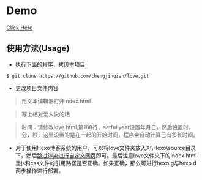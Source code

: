 # Demo
[Click Here](http://force4us.com/love)


## 使用方法(Usage)

* 执行下面的程序，拷贝本项目

`$ git clone https://github.com/chengjinqian/love.git`

* 更改项目文件内容

 > 用文本编辑器打开index.html
 
 > 写上相对爱人说的话
 
 > 时间：请修改love.html,第188行，setfullyear设置年月日，然后设置时，分，秒，这里设置的是在一起的开始时间，程序会自动计算己有多长时间。

* 对于使用Hexo博客系统的用户，可以将love文件夹放入X:\Hexo\source目录下，然后[跳过渲染进行自定义网页](http://www.jianshu.com/p/f89428fce8d5)即可。最后注意love文件夹下的index.html里js和css文件的引用路径是否正确。如果正确，那么可进行hexo g与hexo d两步操作进行部署。
